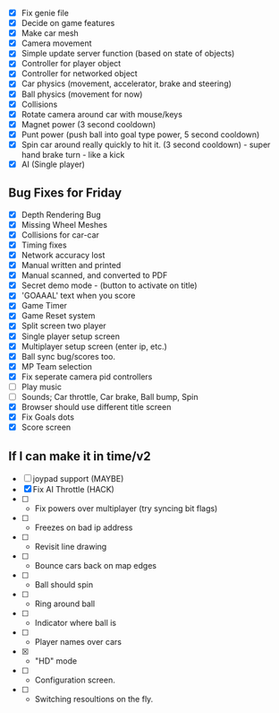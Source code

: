 - [x] Fix genie file
- [x] Decide on game features
- [x] Make car mesh
- [x] Camera movement
- [x] Simple update server function (based on state of objects)
- [x] Controller for player object
- [x] Controller for networked object
- [x] Car physics (movement, accelerator, brake and steering)
- [x] Ball physics (movement for now)
- [x] Collisions
- [x] Rotate camera around car with mouse/keys
- [x] Magnet power (3 second cooldown)
- [x] Punt power (push ball into goal type power, 5 second cooldown)
- [x] Spin car around really quickly to hit it. (3 second cooldown) - super hand brake turn - like a kick
- [x] AI (Single player)

Bug Fixes for Friday
--------------------

- [x] Depth Rendering Bug
- [x] Missing Wheel Meshes
- [x] Collisions for car-car
- [x] Timing fixes
- [x] Network accuracy lost
- [x] Manual written and printed
- [x] Manual scanned, and converted to PDF
- [x] Secret demo mode - (button to activate on title)
- [x] 'GOAAAL' text when you score
- [x] Game Timer
- [x] Game Reset system
- [x] Split screen two player
- [x] Single player setup screen
- [x] Multiplayer setup screen (enter ip, etc.)
- [x] Ball sync bug/scores too.
- [x] MP Team selection
- [x] Fix seperate camera pid controllers
- [ ] Play music
- [ ] Sounds; Car throttle, Car brake, Ball bump, Spin
- [x] Browser should use different title screen
- [x] Fix Goals dots
- [x] Score screen

If I can make it in time/v2
---------------------------

- [ ] joypad support (MAYBE)
- [x] Fix AI Throttle (HACK)
- [ ] - Fix powers over multiplayer (try syncing bit flags)
- [ ] - Freezes on bad ip address
- [ ] - Revisit line drawing
- [ ] - Bounce cars back on map edges
- [ ] - Ball should spin
- [ ] - Ring around ball
- [ ] - Indicator where ball is
- [ ] - Player names over cars
- [x] - "HD" mode
- [ ] - Configuration screen.
- [ ] - Switching resoultions on the fly.